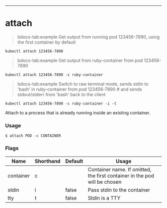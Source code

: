 ------------

# attach

>bdocs-tab:example Get output from running pod 123456-7890, using the first container by default

```bdocs-tab:example_shell
kubectl attach 123456-7890
```

>bdocs-tab:example Get output from ruby-container from pod 123456-7890

```bdocs-tab:example_shell
kubectl attach 123456-7890 -c ruby-container
```

>bdocs-tab:example Switch to raw terminal mode, sends stdin to 'bash' in ruby-container from pod 123456-7890 # and sends stdout/stderr from 'bash' back to the client

```bdocs-tab:example_shell
kubectl attach 123456-7890 -c ruby-container -i -t
```


Attach to a process that is already running inside an existing container.

### Usage

`$ attach POD -c CONTAINER`



### Flags

Name | Shorthand | Default | Usage
---- | --------- | ------- | ----- 
container | c |  | Container name. If omitted, the first container in the pod will be chosen 
stdin | i | false | Pass stdin to the container 
tty | t | false | Stdin is a TTY 


